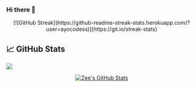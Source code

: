 ### Hi there 👋

<!--
**AyoCodess/ayocodess** is a ✨ _special_ ✨ repository because its `README.md` (this file) appears on your GitHub profile.

Here are some ideas to get you started:

- 🔭 I’m currently working on ...
- 🌱 I’m currently learning ...
- 👯 I’m looking to collaborate on ...
- 🤔 I’m looking for help with ...
- 💬 Ask me about ...
- 📫 How to reach me: ...
- 😄 Pronouns: ...
- ⚡ Fun fact: ...
-->

<div align="center">[![GitHub Streak](https://github-readme-streak-stats.herokuapp.com/?user=ayocodess)](https://git.io/streak-stats)</div>

## &#x1f4c8; GitHub Stats
![](https://komarev.com/ghpvc/?username=ayocodess)   
<div align="center">
<a href="https://github.com/ayocodes/ayocodes">
  <img align="center" src="https://github-readme-stats.vercel.app/api?username=ayocodess&show_icons=true&line_height=27&count_private=true&title_color=ffffff&text_color=c9cacc&icon_color=2bbc8a&bg_color=1d1f21" alt="Zee's GitHub Stats" />
</a>
</div>
